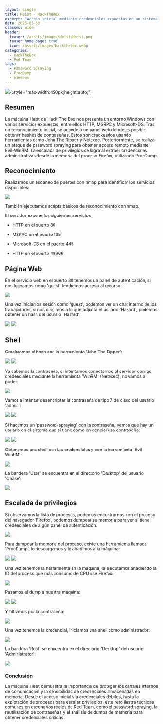 ```yaml
---
layout: single
title: Heist - HackTheBox
excerpt: "Acceso inicial mediante credenciales expuestas en un sistema Windows con servicios abiertos. Se consigue la elevación de privilegios utilizando volcados de memoria del navegador para obtener credenciales administrativas"
date: 2025-05-30
classes: wide
header:
  teaser: /assets/images/Heist/Heist.png
  teaser_home_page: true
  icon: /assets/images/hackthebox.webp
categories:
  - HackTheBox
  - Red Team
tags:  
  - Password Spraying
  - ProcDump
  - Windows
---
```


![](/assets/images/Heist/Heist.png){:style="max-width:450px;height:auto;"}

## Resumen

La máquina Heist de Hack The Box nos presenta un entorno Windows con varios servicios expuestos, entre ellos HTTP, MSRPC y Microsoft-DS. Tras un reconocimiento inicial, se accede a un panel web donde es posible obtener hashes de contraseñas. Estos son crackeados usando herramientas como John The Ripper y Netexec. Posteriormente, se realiza un ataque de password spraying para obtener acceso remoto mediante Evil-WinRM. La escalada de privilegios se logra al extraer credenciales administrativas desde la memoria del proceso Firefox, utilizando ProcDump.

## Reconocimiento

Realizamos un escaneo de puertos con nmap para identificar los servicios disponibles:

![](/assets/images/Heist/Reconocimiento-Puertos.png)

También ejecutamos scripts básicos de reconocimiento con nmap.

El servidor expone los siguientes servicios:

- HTTP en el puerto 80

- MSRPC en el puerto 135

- Microsoft-DS en el puerto 445

- HTTP en el puerto 49669

## Página Web

En el servicio web en el puerto 80 tenemos un panel de autenticación, si nos logeamos como 'guest' tendremos acceso al recurso:

![](/assets/images/Heist/Web-Login.png)

Una vez iniciamos sesión como 'guest', podemos ver un chat interno de los trabajadores, si nos dirigimos a lo que adjunta el usuario 'Hazard', podemos obtener un hash del usuario 'Hazard':

![](/assets/images/Heist/Web-Issues.png)
![](/assets/images/Heist/Web-Issues-Hash.png)

## Shell

Crackeamos el hash con la herramienta 'John The Ripper':

![](/assets/images/Heist/Hash-Crack-File.png)
![](/assets/images/Heist/Hash-Crack-Pass.png)

Ya sabemos la contraseña, si intentamos conectarnos al servidor con las credenciales mediante la herramienta 'WinRM' (Netexec), no vamos a poder:

![](/assets/images/Heist/WinRM.png)

Vamos a intentar desencriptar la contraseña de tipo 7 de cisco del usuario 'admin':

![](/assets/images/Heist/Hash-Admin.png)
![](/assets/images/Heist/Hash-Crack-Admin-Pass.png)

Si hacemos un 'password-spraying' con la contraseña, vemos que hay un usuario en el sistema que sí tiene como credencial esa contraseña:

![](/assets/images/Heist/Password-Spraying-1.png)
![](/assets/images/Heist/Password-Spraying-2.png)

Obtenemos una shell con las credenciales y con la herramienta 'Evil-WinRM':

![](/assets/images/Heist/Shell.png)

La bandera 'User' se encuentra en el directorio 'Desktop' del usuario 'Chase':

![](/assets/images/Heist/User-Flag.png)

## Escalada de privilegios

Si observamos la lista de procesos, podemos encontrarnos con el proceso del navegador 'Firefox', podemos dumpear su memoria para ver si tiene credenciales de algún panel de autenticación.

![](/assets/images/Heist/List-Process.png)

Para dumpear la memoria del proceso, existe una herramienta llamada 'ProcDump', lo descargamos y lo añadimos a la máquina:

![](/assets/images/Heist/ProcDump-1.png)
![](/assets/images/Heist/ProcDump-2.png)

Una vez tenemos la herramienta en la máquina, la ejecutamos añadiendo la ID del proceso que más consumo de CPU use Firefox:

![](/assets/images/Heist/Dump.png)

Pasamos el dump a nuestra máquina:

![](/assets/images/Heist/Copy-Dump-1.png)
![](/assets/images/Heist/Copy-Dump-2.png)

Y filtramos por la contraseña:

![](/assets/images/Heist/Password-Root.png)

Una vez tenemos la credencial, iniciamos una shell como administrador:

![](/assets/images/Heist/Shell-Root.png)

La bandera 'Root' se encuentra en el directorio 'Desktop' del usuario 'Administrator':

![](/assets/images/Heist/Root-Flag.png)

### Conclusión

La máquina Heist demuestra la importancia de proteger los canales internos de comunicación y la sensibilidad de credenciales almacenadas en memoria. Desde el acceso inicial vía credenciales débiles, hasta la explotación de procesos para escalar privilegios, este reto ilustra técnicas comunes en escenarios reales de Red Team, como el password spraying, la reutilización de contraseñas y el análisis de dumps de memoria para obtener credenciales críticas.
